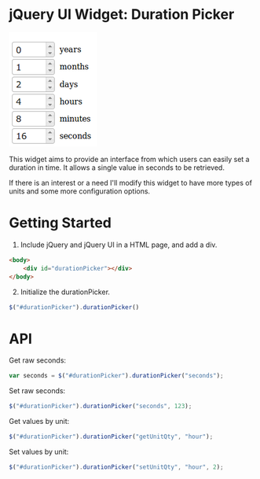 # jQuery UI Widget: Duration Picker

![Screenshot](image/screenshot.png?raw=true)

This widget aims to provide an interface from which users can easily set a duration in time.  It allows a single value in seconds to be retrieved.

If there is an interest or a need I'll modify this widget to have more types of units and some more configuration options.


# Getting Started

1. Include jQuery and jQuery UI in a HTML page, and add a div.
```html
<body>
    <div id="durationPicker"></div>
</body>
```

2. Initialize the durationPicker.
```javascript
$("#durationPicker").durationPicker()
```


# API

Get raw seconds:
```javascript
var seconds = $("#durationPicker").durationPicker("seconds");
```

Set raw seconds:
```javascript
$("#durationPicker").durationPicker("seconds", 123);
```

Get values by unit:
```javascript
$("#durationPicker").durationPicker("getUnitQty", "hour");
```

Set values by unit:
```javascript
$("#durationPicker").durationPicker("setUnitQty", "hour", 2);
```

